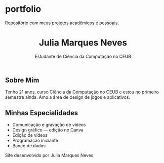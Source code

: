# portfolio
Repositório com meus projetos acadêmicos e pessoais.
 <!DOCTYPE html>
<html lang="pt-BR">
<head>
  <meta charset="UTF-8">
  <title>Julia Marques Neves</title>
  <link rel="stylesheet" href="style.css">
</head>
<body>
  <header>
    <h1>Julia Marques Neves</h1>
    <p>Estudante de Ciência da Computação no CEUB</p>
  </header>

  <section class="biografia">
    <h2>Sobre Mim</h2>
    <p>Tenho 21 anos, curso Ciência da Computação no CEUB e estou no primeiro semestre ainda. Amo a área de design de jogos e aplicativos.</p>
  </section>

  <section class="especialidades">
    <h2>Minhas Especialidades</h2>
    <ul>
      <li>Comunicação e gravação de vídeos</li>
      <li>Design gráfico — edição no Canva</li>
      <li>Edição de vídeos</li>
      <li>Programação iniciante</li>
      <li>Banco de dados</li>
    </ul>
  </section>

  <footer>
    <p>Site desenvolvido por Julia Marques Neves</p>
  </footer>
</body>
</html>
